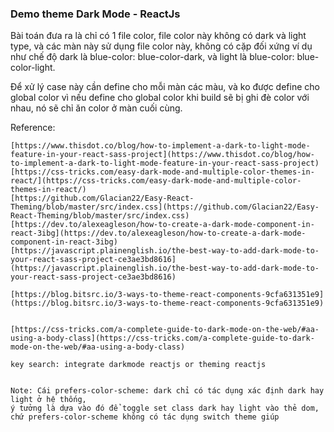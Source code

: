 ### Demo theme Dark Mode - ReactJs


Bài toán đưa ra là chỉ có 1 file color, file color này không có dark và light type, và các màn này sử dụng file color này,
không có cặp đối xứng ví dụ như chế độ dark là blue-color: blue-color-dark, và light là blue-color: blue-color-light.

Để xử lý case này cần define cho mỗi màn các màu, và ko được define cho global color vì nếu define cho global color khi build
sẽ bị ghi đè color với nhau, nó sẽ chỉ ăn color ở màn cuối cùng.


Reference: 

```
[https://www.thisdot.co/blog/how-to-implement-a-dark-to-light-mode-feature-in-your-react-sass-project](https://www.thisdot.co/blog/how-to-implement-a-dark-to-light-mode-feature-in-your-react-sass-project)
[https://css-tricks.com/easy-dark-mode-and-multiple-color-themes-in-react/](https://css-tricks.com/easy-dark-mode-and-multiple-color-themes-in-react/)
[https://github.com/Glacian22/Easy-React-Theming/blob/master/src/index.css](https://github.com/Glacian22/Easy-React-Theming/blob/master/src/index.css)
[https://dev.to/alexeagleson/how-to-create-a-dark-mode-component-in-react-3ibg](https://dev.to/alexeagleson/how-to-create-a-dark-mode-component-in-react-3ibg)
[https://javascript.plainenglish.io/the-best-way-to-add-dark-mode-to-your-react-sass-project-ce3ae3bd8616](https://javascript.plainenglish.io/the-best-way-to-add-dark-mode-to-your-react-sass-project-ce3ae3bd8616)

[https://blog.bitsrc.io/3-ways-to-theme-react-components-9cfa631351e9](https://blog.bitsrc.io/3-ways-to-theme-react-components-9cfa631351e9)


[https://css-tricks.com/a-complete-guide-to-dark-mode-on-the-web/#aa-using-a-body-class](https://css-tricks.com/a-complete-guide-to-dark-mode-on-the-web/#aa-using-a-body-class)

key search: integrate darkmode reactjs or theming reactjs


Note: Cái prefers-color-scheme: dark chỉ có tác dụng xác định dark hay light ở hệ thống, 
ý tưởng là dựa vào đó để toggle set class dark hay light vào thẻ dom, 
chứ prefers-color-scheme không có tác dụng switch theme giúp
```